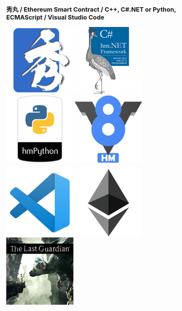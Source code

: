 ### 秀丸 / Ethereum Smart Contract / C++, C#.NET or Python, ECMAScript / Visual Studio Code

[![秀丸](index_title_hm.png)](https://xn--pckzexbx21r8q9b.net/)
[![CS](index_title_cs.png)](https://xn--pckzexbx21r8q9b.net/?page=nobu_tool_hm_dotnet)
[![Python](index_title_py.png)](https://xn--pckzexbx21r8q9b.net/?page=nobu_tool_hm_python3)
[![V8](index_title_v8.png)](https://xn--pckzexbx21r8q9b.net/?page=nobu_tool_hm_ecmascript)
  
[![VSCode](index_title_vsc.png)](https://github.com/komiyamma/vscode_ripgrep_sjis)
[![ETH](index_title_eth.png)](https://etherscan.io/address/0xe067433833636d2a5acbb42a219c7a97651e63bd#code)
[![TheLastGuardian](index_title_tlg.png)](https://en.wikipedia.org/wiki/The_Last_Guardian)
<!-- ![PMS](index_title_pms.png) -->

